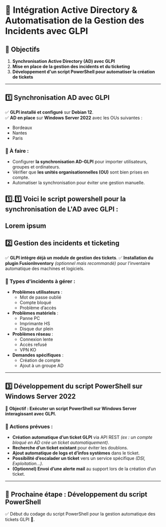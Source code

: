 # 🚀 Intégration Active Directory & Automatisation de la Gestion des Incidents avec GLPI

## 📌 Objectifs

1. **Synchronisation Active Directory (AD) avec GLPI**
2. **Mise en place de la gestion des incidents et du ticketing**
3. **Développement d'un script PowerShell pour automatiser la création de tickets**

---

## 1️⃣ Synchronisation AD avec GLPI

✅ **GLPI installé et configuré** sur **Debian 12**.  
✅ **AD en place** sur **Windows Server 2022** avec les OUs suivantes :
   - Bordeaux
   - Nantes
   - Paris

### 🔹 À faire :
- Configurer **la synchronisation AD-GLPI** pour importer utilisateurs, groupes et ordinateurs.
- Vérifier que **les unités organisationnelles (OU)** sont bien prises en compte.
- Automatiser la synchronisation pour éviter une gestion manuelle.

## 1️⃣.1️⃣ Voici le script powershell pour la synchronisation de L'AD avec GLPI : 

Lorem ipsum
---

## 2️⃣ Gestion des incidents et ticketing

✅ **GLPI intègre déjà un module de gestion des tickets**.
✅ **Installation du plugin FusionInventory** *(optionnel mais recommandé)* pour l’inventaire automatique des machines et logiciels.

### 🔹 Types d'incidents à gérer :
- **Problèmes utilisateurs** :
  - Mot de passe oublié
  - Compte bloqué
  - Problème d’accès
- **Problèmes matériels** :
  - Panne PC
  - Imprimante HS
  - Disque dur plein
- **Problèmes réseau** :
  - Connexion lente
  - Accès refusé
  - VPN KO
- **Demandes spécifiques** :
  - Création de compte
  - Ajout à un groupe AD

---

## 3️⃣ Développement du script PowerShell sur Windows Server 2022

📌 **Objectif : Exécuter un script PowerShell sur Windows Server interagissant avec GLPI.**

### 🔹 Actions prévues :
- **Création automatique d’un ticket GLPI** via API REST *(ex : un compte bloqué en AD crée un ticket automatiquement)*.
- **Recherche d’un ticket existant** pour éviter les doublons.
- **Ajout automatique de logs et d’infos systèmes** dans le ticket.
- **Possibilité d’escalader un ticket** vers un service spécifique *(DSI, Exploitation...)*.
- **(Optionnel) Envoi d’une alerte mail** au support lors de la création d’un ticket.

---

## 📌 Prochaine étape : Développement du script PowerShell
✅ Début du codage du script PowerShell pour la gestion automatique des tickets GLPI 🎯.
